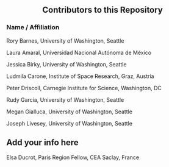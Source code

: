 <h2 align="center">Contributors to this Repository</h2>

<h3>Name / Affiliation</h3>

Rory Barnes, University of Washington, Seattle

Laura Amaral, Universidad Nacional Autónoma de México

Jessica Birky, University of Washington, Seattle

Ludmila Carone, Institute of Space Research, Graz, Austria

Peter Driscoll, Carnegie Institute for Science, Washington, DC

Rudy Garcia, University of Washington, Seattle

Megan Gialluca, University of Washington, Seattle

Joseph Livesey, University of Washington, Seattle

<h2>Add your info here</h2>

Elsa Ducrot, Paris Region Fellow, CEA Saclay, France
